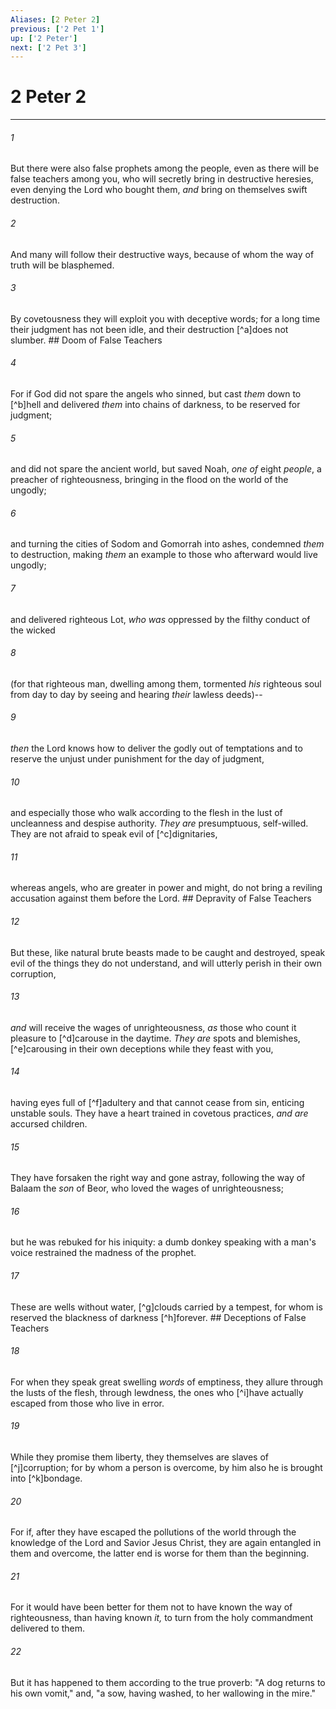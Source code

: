 ```yaml
---
Aliases: [2 Peter 2]
previous: ['2 Pet 1']
up: ['2 Peter']
next: ['2 Pet 3']
---
```

# 2 Peter 2

***


###### 1 
But there were also false prophets among the people, even as there will be false teachers among you, who will secretly bring in destructive heresies, even denying the Lord who bought them, _and_ bring on themselves swift destruction. 

###### 2 
And many will follow their destructive ways, because of whom the way of truth will be blasphemed. 

###### 3 
By covetousness they will exploit you with deceptive words; for a long time their judgment has not been idle, and their destruction [^a]does not slumber. ## Doom of False Teachers 

###### 4 
For if God did not spare the angels who sinned, but cast _them_ down to [^b]hell and delivered _them_ into chains of darkness, to be reserved for judgment; 

###### 5 
and did not spare the ancient world, but saved Noah, _one of_ eight _people_, a preacher of righteousness, bringing in the flood on the world of the ungodly; 

###### 6 
and turning the cities of Sodom and Gomorrah into ashes, condemned _them_ to destruction, making _them_ an example to those who afterward would live ungodly; 

###### 7 
and delivered righteous Lot, _who was_ oppressed by the filthy conduct of the wicked 

###### 8 
(for that righteous man, dwelling among them, tormented _his_ righteous soul from day to day by seeing and hearing _their_ lawless deeds)-- 

###### 9 
_then_ the Lord knows how to deliver the godly out of temptations and to reserve the unjust under punishment for the day of judgment, 

###### 10 
and especially those who walk according to the flesh in the lust of uncleanness and despise authority. _They are_ presumptuous, self-willed. They are not afraid to speak evil of [^c]dignitaries, 

###### 11 
whereas angels, who are greater in power and might, do not bring a reviling accusation against them before the Lord. ## Depravity of False Teachers 

###### 12 
But these, like natural brute beasts made to be caught and destroyed, speak evil of the things they do not understand, and will utterly perish in their own corruption, 

###### 13 
_and_ will receive the wages of unrighteousness, _as_ those who count it pleasure to [^d]carouse in the daytime. _They are_ spots and blemishes, [^e]carousing in their own deceptions while they feast with you, 

###### 14 
having eyes full of [^f]adultery and that cannot cease from sin, enticing unstable souls. They have a heart trained in covetous practices, _and are_ accursed children. 

###### 15 
They have forsaken the right way and gone astray, following the way of Balaam the _son_ of Beor, who loved the wages of unrighteousness; 

###### 16 
but he was rebuked for his iniquity: a dumb donkey speaking with a man's voice restrained the madness of the prophet. 

###### 17 
These are wells without water, [^g]clouds carried by a tempest, for whom is reserved the blackness of darkness [^h]forever. ## Deceptions of False Teachers 

###### 18 
For when they speak great swelling _words_ of emptiness, they allure through the lusts of the flesh, through lewdness, the ones who [^i]have actually escaped from those who live in error. 

###### 19 
While they promise them liberty, they themselves are slaves of [^j]corruption; for by whom a person is overcome, by him also he is brought into [^k]bondage. 

###### 20 
For if, after they have escaped the pollutions of the world through the knowledge of the Lord and Savior Jesus Christ, they are again entangled in them and overcome, the latter end is worse for them than the beginning. 

###### 21 
For it would have been better for them not to have known the way of righteousness, than having known _it,_ to turn from the holy commandment delivered to them. 

###### 22 
But it has happened to them according to the true proverb: "A dog returns to his own vomit," and, "a sow, having washed, to her wallowing in the mire."
